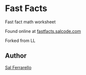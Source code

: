 # Fast Facts

Fast fact math worksheet

Found online at [fastfacts.salcode.com](http://fastfacts.salcode.com)

Forked from LL

## Author

[Sal Ferrarello](https://salferrarello.com/)
